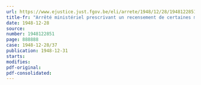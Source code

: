 ```yaml
---
url: https://www.ejustice.just.fgov.be/eli/arrete/1948/12/28/1948122851/justel
title-fr: "Arrêté ministériel prescrivant un recensement de certaines matières premières au 1er janvier 1949"
date: 1948-12-28
source:
number: 1948122851
page: 888888
case: 1948-12-28/37
publication: 1948-12-31
starts:
modifies:
pdf-original:
pdf-consolidated:
---
```


